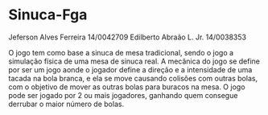 Sinuca-Fga
================

Jeferson Alves Ferreira 14/0042709 Edilberto Abraão L. Jr. 14/0038353

O jogo tem como base a sinuca de mesa tradicional, sendo o jogo a simulação física de uma mesa
de sinuca real. A mecânica do jogo se define por ser um jogo aonde o jogador define a direção e
a intensidade de uma tacada na bola branca, e ela se move causando colisões com outras bolas,
com o objetivo de mover as outras bolas para buracos na mesa. O jogo pode ser jogado por 2 ou mais
jogadores, ganhando quem consegue derrubar o maior número de bolas.
